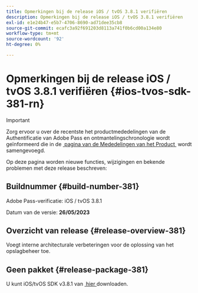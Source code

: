 ```yaml
---
title: Opmerkingen bij de release iOS / tvOS 3.8.1 verifiëren
description: Opmerkingen bij de release iOS / tvOS 3.8.1 verifiëren
exl-id: e1e24b47-e5b7-4706-8690-ad71dee35cb8
source-git-commit: ecafc3a92f691203d8113a741f0b6cd00a134e80
workflow-type: tm+mt
source-wordcount: '92'
ht-degree: 0%

---
```


# Opmerkingen bij de release iOS / tvOS 3.8.1 verifiëren {#ios-tvos-sdk-381-rn}

>[!IMPORTANT]
>
> Zorg ervoor u over de recentste het productmededelingen van de Authentificatie van Adobe Pass en ontmantelingschronologie wordt geïnformeerd die in de [&#x200B; pagina van de Mededelingen van het Product &#x200B;](/help/authentication/product-announcements.md) wordt samengevoegd.

Op deze pagina worden nieuwe functies, wijzigingen en bekende problemen met deze release beschreven:

## Buildnummer {#build-number-381}

Adobe Pass-verificatie: iOS / tvOS 3.8.1

Datum van de versie: **26/05/2023**

## Overzicht van release {#release-overview-381}

Voegt interne architecturale verbeteringen voor de oplossing van het opslagbeheer toe.

## Geen pakket {#release-package-381}

U kunt iOS/tvOS SDK v3.8.1 van [&#x200B; hier &#x200B;](https://tve.zendesk.com/hc/en-us/articles/204963209) downloaden.
